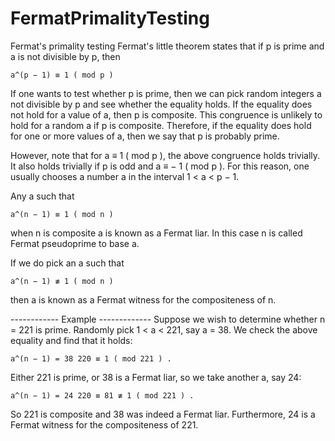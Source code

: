 # FermatPrimalityTesting
Fermat's primality testing
Fermat's little theorem states that if p is prime and a is not divisible by p, then

    a^(p − 1) ≡ 1 ( mod p )

If one wants to test whether p is prime, then we can pick random integers a not divisible by p and see whether the equality holds. If the equality does not hold for a value of a, then p is composite. This congruence is unlikely to hold for a random a if p is composite. Therefore, if the equality does hold for one or more values of a, then we say that p is probably prime.

However, note that for a ≡ 1 ( mod p ), the above congruence holds trivially. It also holds trivially if p is odd and a ≡ − 1 ( mod p ). For this reason, one usually chooses a number a in the interval 1 < a < p − 1.

Any a such that

    a^(n − 1) ≡ 1 ( mod n )

when n is composite a is known as a Fermat liar. In this case n is called Fermat pseudoprime to base a.

If we do pick an a such that

    a^(n − 1) ≢ 1 ( mod n )

then a is known as a Fermat witness for the compositeness of n. 

------------ Example -------------
Suppose we wish to determine whether n = 221 is prime. Randomly pick 1 < a < 221, say a = 38. We check the above equality and find that it holds:

    a^(n − 1) = 38 220 ≡ 1 ( mod 221 ) .

Either 221 is prime, or 38 is a Fermat liar, so we take another a, say 24:

    a^(n − 1) = 24 220 ≡ 81 ≢ 1 ( mod 221 ) .

So 221 is composite and 38 was indeed a Fermat liar. Furthermore, 24 is a Fermat witness for the compositeness of 221. 
